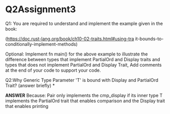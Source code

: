 # Q2Assignment3

Q1: You are required to understand and implement the
example given in the book:

(https://doc.rust-lang.org/book/ch10-02-traits.html#using-tra
it-bounds-to-conditionally-implement-methods)

Optional:
Implement fn main() for the above example to illustrate the difference between
types that implement PartialOrd and Display traits and types that does not
implement PartialOrd and Display Trait, Add comments at the end of your code
to support your code.

Q2:Why Generic Type Parameter 'T' is bound with Display and PartialOrd Trait? (answer briefly) *

**ANSWER**
Because:
Pair<T> only implements the cmp_display if its inner type T implements the PartialOrd trait that enables comparison and the Display trait that enables printing
